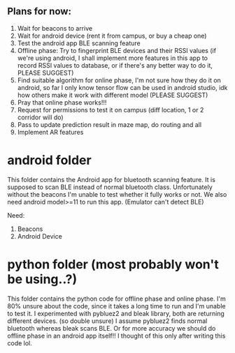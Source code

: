 ## Plans for now:

1. Wait for beacons to arrive
2. Wait for android device (rent it from campus, or buy a cheap one)
3. Test the android app BLE scanning feature
4. Offline phase: Try to fingerprint BLE devices and their RSSI values (if we're using android, I shall implement more features in this app to record RSSI values to database, or if there's any better way to do it, PLEASE SUGGEST)
5. Find suitable algorithm for online phase, I'm not sure how they do it on android, so far I only know tensor flow can be used in android studio, idk how others make it work with different model (PLEASE SUGGEST)
6. Pray that online phase works!!!
7. Request for permissions to test it on campus (diff location, 1 or 2 corridor will do)
8. Pass to update prediction result in maze map, do routing and all
9. Implement AR features

# android folder

This folder contains the Android app for bluetooth scanning feature.
It is supposed to scan BLE instead of normal bluetooth class.
Unfortunately without the beacons I'm unable to test whether it fully works or not.
We also need android model>=11 to run this app. (Emulator can't detect BLE)

Need:
1. Beacons
2. Android Device

# python folder (most probably won't be using..?)

This folder contains the python code for offline phase and online phase.
I'm 80% unsure about the code, since it takes a long time to run and I'm unable to test it.
I experimented with pybluez2 and bleak library, both are returning different devices. (so double unsure)
I assume pybluez2 finds normal bluetooth whereas bleak scans BLE.
Or for more accuracy we should do offline phase in an android app itself!! I thought of this only after writing this code lol.

